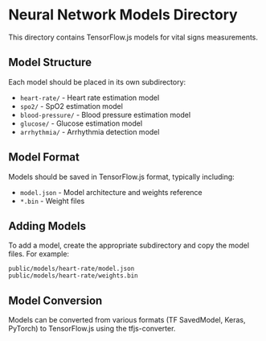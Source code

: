 
# Neural Network Models Directory

This directory contains TensorFlow.js models for vital signs measurements.

## Model Structure

Each model should be placed in its own subdirectory:

- `heart-rate/` - Heart rate estimation model
- `spo2/` - SpO2 estimation model
- `blood-pressure/` - Blood pressure estimation model  
- `glucose/` - Glucose estimation model
- `arrhythmia/` - Arrhythmia detection model

## Model Format

Models should be saved in TensorFlow.js format, typically including:
- `model.json` - Model architecture and weights reference
- `*.bin` - Weight files

## Adding Models

To add a model, create the appropriate subdirectory and copy the model files.
For example:
```
public/models/heart-rate/model.json
public/models/heart-rate/weights.bin
```

## Model Conversion

Models can be converted from various formats (TF SavedModel, Keras, PyTorch) to TensorFlow.js using the tfjs-converter.
